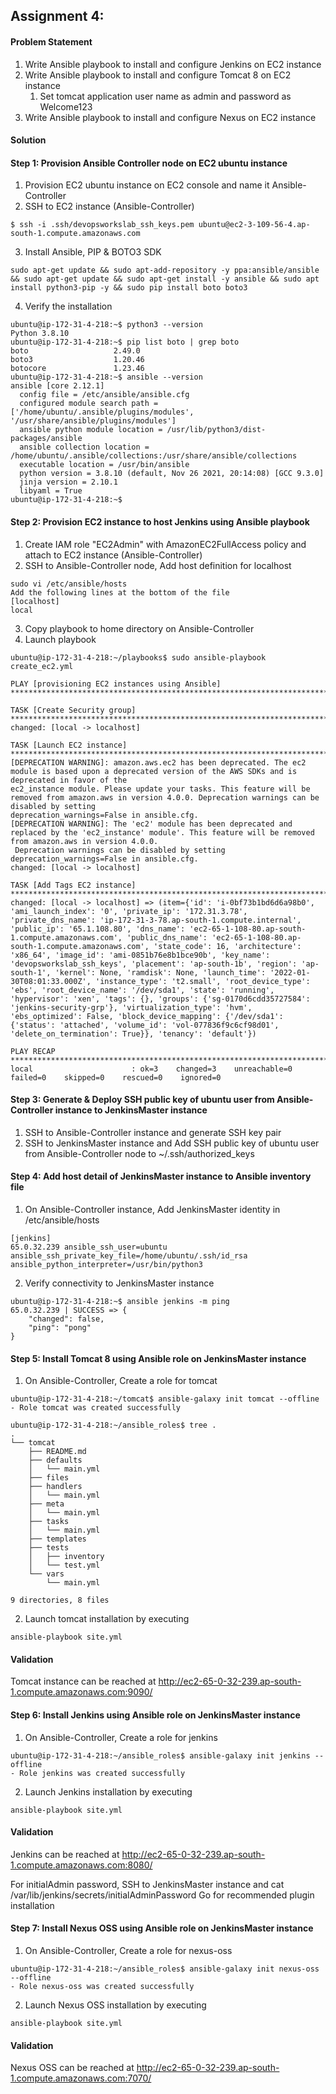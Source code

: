 Assignment 4:
-------------------
#### Problem Statement
1. Write Ansible playbook to install and configure Jenkins on EC2 instance
2. Write Ansible playbook to install and configure Tomcat 8 on EC2 instance
   1. Set tomcat application user name as admin and password as Welcome123
3. Write Ansible playbook to install and configure Nexus on EC2 instance

#### Solution
   
#### Step 1: Provision Ansible Controller node on EC2 ubuntu instance
1. Provision EC2 ubuntu instance on EC2 console and name it Ansible-Controller
2. SSH to EC2 instance (Ansible-Controller)
```
$ ssh -i .ssh/devopsworkslab_ssh_keys.pem ubuntu@ec2-3-109-56-4.ap-south-1.compute.amazonaws.com
```
3. Install Ansible, PIP & BOTO3 SDK
```
sudo apt-get update && sudo apt-add-repository -y ppa:ansible/ansible && sudo apt-get update && sudo apt-get install -y ansible && sudo apt install python3-pip -y && sudo pip install boto boto3
```
4. Verify the installation
```
ubuntu@ip-172-31-4-218:~$ python3 --version
Python 3.8.10
ubuntu@ip-172-31-4-218:~$ pip list boto | grep boto
boto                   2.49.0
boto3                  1.20.46
botocore               1.23.46
ubuntu@ip-172-31-4-218:~$ ansible --version
ansible [core 2.12.1]
  config file = /etc/ansible/ansible.cfg
  configured module search path = ['/home/ubuntu/.ansible/plugins/modules', '/usr/share/ansible/plugins/modules']
  ansible python module location = /usr/lib/python3/dist-packages/ansible
  ansible collection location = /home/ubuntu/.ansible/collections:/usr/share/ansible/collections
  executable location = /usr/bin/ansible
  python version = 3.8.10 (default, Nov 26 2021, 20:14:08) [GCC 9.3.0]
  jinja version = 2.10.1
  libyaml = True
ubuntu@ip-172-31-4-218:~$ 
```
#### Step 2: Provision EC2 instance to host Jenkins using Ansible playbook
1. Create IAM role "EC2Admin" with AmazonEC2FullAccess policy and attach to EC2 instance (Ansible-Controller)
2. SSH to Ansible-Controller node, Add host definition for localhost
```
sudo vi /etc/ansible/hosts
Add the following lines at the bottom of the file
[localhost]
local
```
3. Copy playbook to home directory on Ansible-Controller
4. Launch playbook
```
ubuntu@ip-172-31-4-218:~/playbooks$ sudo ansible-playbook create_ec2.yml

PLAY [provisioning EC2 instances using Ansible] ***********************************************************************************************************************

TASK [Create Security group] ******************************************************************************************************************************************
changed: [local -> localhost]

TASK [Launch EC2 instance] ********************************************************************************************************************************************
[DEPRECATION WARNING]: amazon.aws.ec2 has been deprecated. The ec2 module is based upon a deprecated version of the AWS SDKs and is deprecated in favor of the
ec2_instance module. Please update your tasks. This feature will be removed from amazon.aws in version 4.0.0. Deprecation warnings can be disabled by setting
deprecation_warnings=False in ansible.cfg.
[DEPRECATION WARNING]: The 'ec2' module has been deprecated and replaced by the 'ec2_instance' module'. This feature will be removed from amazon.aws in version 4.0.0. 
 Deprecation warnings can be disabled by setting deprecation_warnings=False in ansible.cfg.
changed: [local -> localhost]

TASK [Add Tags EC2 instance] ******************************************************************************************************************************************
changed: [local -> localhost] => (item={'id': 'i-0bf73b1bd6d6a98b0', 'ami_launch_index': '0', 'private_ip': '172.31.3.78', 'private_dns_name': 'ip-172-31-3-78.ap-south-1.compute.internal', 'public_ip': '65.1.108.80', 'dns_name': 'ec2-65-1-108-80.ap-south-1.compute.amazonaws.com', 'public_dns_name': 'ec2-65-1-108-80.ap-south-1.compute.amazonaws.com', 'state_code': 16, 'architecture': 'x86_64', 'image_id': 'ami-0851b76e8b1bce90b', 'key_name': 'devopsworkslab_ssh_keys', 'placement': 'ap-south-1b', 'region': 'ap-south-1', 'kernel': None, 'ramdisk': None, 'launch_time': '2022-01-30T08:01:33.000Z', 'instance_type': 't2.small', 'root_device_type': 'ebs', 'root_device_name': '/dev/sda1', 'state': 'running', 'hypervisor': 'xen', 'tags': {}, 'groups': {'sg-0170d6cdd35727584': 'jenkins-security-grp'}, 'virtualization_type': 'hvm', 'ebs_optimized': False, 'block_device_mapping': {'/dev/sda1': {'status': 'attached', 'volume_id': 'vol-077836f9c6cf98d01', 'delete_on_termination': True}}, 'tenancy': 'default'})

PLAY RECAP ************************************************************************************************************************************************************
local                      : ok=3    changed=3    unreachable=0    failed=0    skipped=0    rescued=0    ignored=0

```

#### Step 3: Generate & Deploy SSH public key of ubuntu user from Ansible-Controller instance to JenkinsMaster instance
1. SSH to Ansible-Controller instance and generate SSH key pair
2. SSH to JenkinsMaster instance and Add SSH public key of ubuntu user from Ansible-Controller node to ~/.ssh/authorized_keys

#### Step 4: Add host detail of JenkinsMaster instance to Ansible inventory file
1. On Ansible-Controller instance, Add JenkinsMaster identity in /etc/ansible/hosts
```
[jenkins]
65.0.32.239 ansible_ssh_user=ubuntu ansible_ssh_private_key_file=/home/ubuntu/.ssh/id_rsa ansible_python_interpreter=/usr/bin/python3
```
2. Verify connectivity to JenkinsMaster instance
```
ubuntu@ip-172-31-4-218:~$ ansible jenkins -m ping
65.0.32.239 | SUCCESS => {
    "changed": false,
    "ping": "pong"
}
```
#### Step 5: Install Tomcat 8 using Ansible role on JenkinsMaster instance
1. On Ansible-Controller, Create a role for tomcat
```
ubuntu@ip-172-31-4-218:~/tomcat$ ansible-galaxy init tomcat --offline
- Role tomcat was created successfully

ubuntu@ip-172-31-4-218:~/ansible_roles$ tree .
.
└── tomcat
    ├── README.md
    ├── defaults
    │   └── main.yml
    ├── files
    ├── handlers
    │   └── main.yml
    ├── meta
    │   └── main.yml
    ├── tasks
    │   └── main.yml
    ├── templates
    ├── tests
    │   ├── inventory
    │   └── test.yml
    └── vars
        └── main.yml

9 directories, 8 files
```
2. Launch tomcat installation by executing
```
ansible-playbook site.yml
```
#### Validation
Tomcat instance can be reached at http://ec2-65-0-32-239.ap-south-1.compute.amazonaws.com:9090/

#### Step 6: Install Jenkins using Ansible role on JenkinsMaster instance
1. On Ansible-Controller, Create a role for jenkins
```
ubuntu@ip-172-31-4-218:~/ansible_roles$ ansible-galaxy init jenkins --offline
- Role jenkins was created successfully
```
2. Launch Jenkins installation by executing
```
ansible-playbook site.yml
```
#### Validation
Jenkins can be reached at http://ec2-65-0-32-239.ap-south-1.compute.amazonaws.com:8080/

For initialAdmin password, SSH to JenkinsMaster instance and cat /var/lib/jenkins/secrets/initialAdminPassword
Go for recommended plugin installation

#### Step 7: Install Nexus OSS using Ansible role on JenkinsMaster instance
1. On Ansible-Controller, Create a role for nexus-oss
```
ubuntu@ip-172-31-4-218:~/ansible_roles$ ansible-galaxy init nexus-oss --offline   
- Role nexus-oss was created successfully
```
2. Launch Nexus OSS installation by executing
```
ansible-playbook site.yml
```
#### Validation
Nexus OSS can be reached at http://ec2-65-0-32-239.ap-south-1.compute.amazonaws.com:7070/